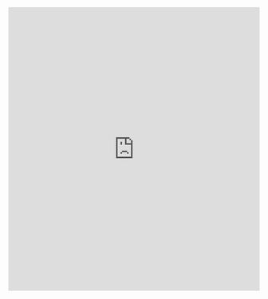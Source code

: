 <p><iframe allowfullscreen width="100%" height="569" class="google-slides-iframe" frameborder="0" scrolling="no" src="https://docs.google.com/presentation/d/e/2PACX-1vRfKWgUKzM-xjWOrKKpIdPhyQSEzN7LOntIgHtF90NIclIEC2RT_-pbF3GxFZ2W6AdqDXjRpbElAAbz/embed?start=false&amp;loop=false&amp;delayms=3000"></iframe></p>